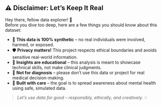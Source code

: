 ## ⚠️ Disclaimer: Let’s Keep It Real

Hey there, fellow data explorer! 👋  
Before you dive too deep, here are a few things you should know about this dataset:

- 🧪 **This data is 100% synthetic** – no real individuals were involved, harmed, or exposed.
- 🛡️ **Privacy matters!** This project respects ethical boundaries and avoids sensitive real-world information.
- 🧠 **Insights are educational** – this analysis is meant to showcase technical skills, not make clinical judgments.
- 🚫 **Not for diagnosis** – please don’t use this data or project for real medical decision-making.
- 🤝 **Built with care** – the goal is to spread awareness about mental health using safe, simulated data.

> *Let’s use data for good – responsibly, ethically, and creatively.* 💡
